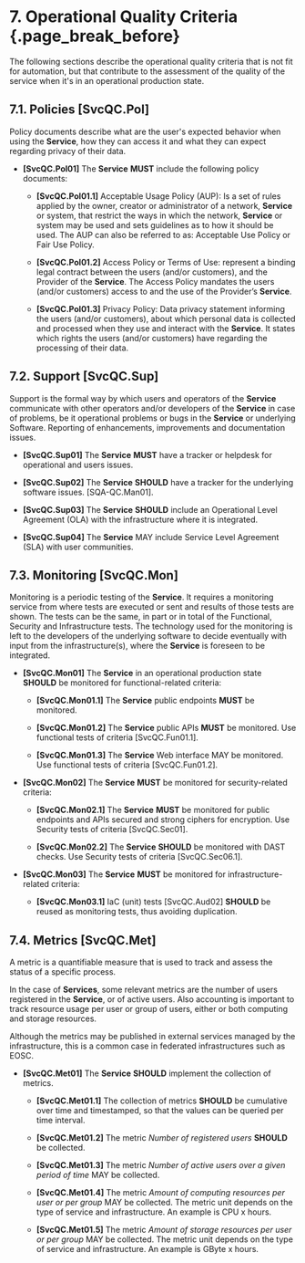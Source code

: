 # 7. Operational Quality Criteria {.page_break_before}

The following sections describe the operational quality criteria that is not fit for automation, but
that contribute to the assessment of the quality of the service when it's in an operational
production state.

## 7.1. Policies [SvcQC.Pol]

Policy documents describe what are the user's expected behavior when using the
**Service**, how they can access it and what they can expect regarding privacy
of their data.

* **[SvcQC.Pol01]** The **Service** **MUST** include the following policy documents:

  * **[SvcQC.Pol01.1]** Acceptable Usage Policy (AUP): Is a set of rules applied
    by the owner, creator or administrator of a network, **Service** or system, that
    restrict the ways in which the network, **Service** or system may be used and sets
    guidelines as to how it should be used. The AUP can also be referred to as: Acceptable
    Use Policy or Fair Use Policy.

  * **[SvcQC.Pol01.2]** Access Policy or Terms of Use: represent a binding legal
    contract between the users (and/or customers), and the Provider of the **Service**.
    The Access Policy mandates the users (and/or customers) access to and the use of
    the Provider’s **Service**.

  * **[SvcQC.Pol01.3]** Privacy Policy: Data privacy statement informing the users
    (and/or customers), about which personal data is collected and processed when they
    use and interact with the **Service**. It states which rights the users (and/or customers)
    have regarding the processing of their data.

## 7.2. Support [SvcQC.Sup]

Support is the formal way by which users and operators of the **Service**
communicate with other operators and/or developers of the **Service**
in case of problems, be it operational problems or bugs in the
**Service** or underlying Software. Reporting of enhancements, improvements
and documentation issues.

* **[SvcQC.Sup01]** The **Service** **MUST** have a tracker or helpdesk
  for operational and users issues.

* **[SvcQC.Sup02]** The **Service** **SHOULD** have a tracker for the
  underlying software issues. [SQA-QC.Man01].

* **[SvcQC.Sup03]** The **Service** **SHOULD** include an Operational
  Level Agreement (OLA) with the infrastructure where it is integrated.

* **[SvcQC.Sup04]** The **Service** MAY include Service Level
  Agreement (SLA) with user communities.

## 7.3. Monitoring [SvcQC.Mon]

Monitoring is a periodic testing of the **Service**. It requires a monitoring
service from where tests are executed or sent and results of those tests are shown.
The tests can be the same, in part or in total of the Functional, Security and
Infrastructure tests.
The technology used for the monitoring is left to the developers of the underlying
software to decide eventually with input from the infrastructure(s),
where the **Service** is foreseen to be integrated.

* **[SvcQC.Mon01]** The **Service** in an operational production state **SHOULD**
  be monitored for functional-related criteria:

  * **[SvcQC.Mon01.1]** The **Service** public endpoints **MUST** be monitored.

  * **[SvcQC.Mon01.2]** The **Service** public APIs **MUST** be monitored. Use
    functional tests of criteria [SvcQC.Fun01.1].

  * **[SvcQC.Mon01.3]** The **Service** Web interface MAY be monitored. Use
    functional tests of criteria [SvcQC.Fun01.2].

* **[SvcQC.Mon02]** The **Service** **MUST** be monitored for security-related
  criteria:

  * **[SvcQC.Mon02.1]** The **Service** **MUST** be monitored for public endpoints
    and APIs secured and strong ciphers for encryption. Use Security tests of
    criteria [SvcQC.Sec01].

  * **[SvcQC.Mon02.2]** The **Service** **SHOULD** be monitored with DAST checks.
    Use Security tests of criteria [SvcQC.Sec06.1].

* **[SvcQC.Mon03]** The **Service** **MUST** be monitored for infrastructure-related
  criteria:

  * **[SvcQC.Mon03.1]** IaC (unit) tests [SvcQC.Aud02] **SHOULD** be reused as
    monitoring tests, thus avoiding duplication.

## 7.4. Metrics [SvcQC.Met]

A metric is a quantifiable measure that is used to track and assess the status of a specific
process.

In the case of **Services**, some relevant metrics are the number
of users registered in the **Service**, or of active users. Also
accounting is important to track resource usage per user or group
of users, either or both computing and storage resources.

Although the metrics may be published in external services managed
by the infrastructure, this is a common case in federated
infrastructures such as EOSC.

* **[SvcQC.Met01]** The **Service** **SHOULD** implement the collection of metrics.

  * **[SvcQC.Met01.1]** The collection of metrics **SHOULD** be cumulative over time and
    timestamped, so that the values can be queried per time interval.

  * **[SvcQC.Met01.2]** The metric *Number of registered users* **SHOULD** be collected.

  * **[SvcQC.Met01.3]** The metric *Number of active users over a given period of time*
    MAY be collected.

  * **[SvcQC.Met01.4]** The metric *Amount of computing resources per user or per group* MAY be
    collected. The metric unit depends on the type of service and infrastructure. An example
    is CPU x hours.

  * **[SvcQC.Met01.5]** The metric *Amount of storage resources per user or per group*
    MAY be collected. The metric unit depends on the type of service and infrastructure.
    An example is GByte x hours.
